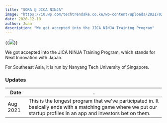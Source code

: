 ```yaml
---
title: "SORA @ JICA NINJA"
image: "https://i0.wp.com/techtrendske.co.ke/wp-content/uploads/2021/02/JICA-NINJA-accelerator-in-Kenya.jpg"
date: 2020-12-10
author: Juan
description: "We got accepted into the JICA NINJA Training Program"
---
```


{{<img src="https://i0.wp.com/techtrendske.co.ke/wp-content/uploads/2021/02/JICA-NINJA-accelerator-in-Kenya.jpg" >}}


We got accepted into the JICA NINJA Training Program, which stands for Next Innovation with Japan. 

For Southeast Asia, it is run by Nanyang Tech University of Singapore. 


### Updates

Date | .
--- | ---
Aug 2021 | This is the longest program that we've participated in. It basically ends with a matching game where we put our startup profiles in an app and investors bet on them.  

